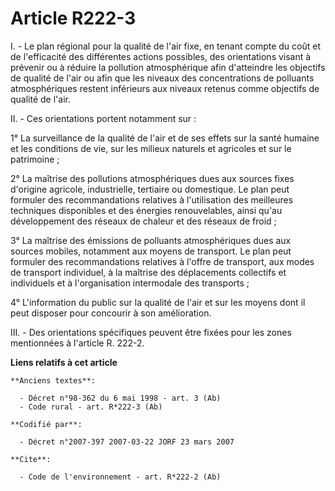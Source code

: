 # Article R222-3

I. - Le plan régional pour la qualité de l'air fixe, en tenant compte du coût et de l'efficacité des différentes actions
possibles, des orientations visant à prévenir ou à réduire la pollution atmosphérique afin d'atteindre les objectifs de
qualité de l'air ou afin que les niveaux des concentrations de polluants atmosphériques restent inférieurs aux niveaux
retenus comme objectifs de qualité de l'air.

II. - Ces orientations portent notamment sur :

1° La surveillance de la qualité de l'air et de ses effets sur la santé humaine et les conditions de vie, sur les milieux
naturels et agricoles et sur le patrimoine ;

2° La maîtrise des pollutions atmosphériques dues aux sources fixes d'origine agricole, industrielle, tertiaire ou
domestique. Le plan peut formuler des recommandations relatives à l'utilisation des meilleures techniques disponibles et des
énergies renouvelables, ainsi qu'au développement des réseaux de chaleur et des réseaux de froid ;

3° La maîtrise des émissions de polluants atmosphériques dues aux sources mobiles, notamment aux moyens de transport. Le plan
peut formuler des recommandations relatives à l'offre de transport, aux modes de transport individuel, à la maîtrise des
déplacements collectifs et individuels et à l'organisation intermodale des transports ;

4° L'information du public sur la qualité de l'air et sur les moyens dont il peut disposer pour concourir à son amélioration.

III. - Des orientations spécifiques peuvent être fixées pour les zones mentionnées à l'article R. 222-2.

**Liens relatifs à cet article**

	**Anciens textes**:

	  - Décret n°98-362 du 6 mai 1998 - art. 3 (Ab)
	  - Code rural - art. R*222-3 (Ab)

	**Codifié par**:

	  - Décret n°2007-397 2007-03-22 JORF 23 mars 2007

	**Cite**:

	  - Code de l'environnement - art. R*222-2 (Ab)
